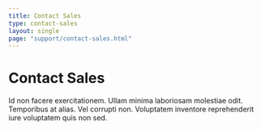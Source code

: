 ```yaml
---
title: Contact Sales
type: contact-sales
layout: single
page: "support/contact-sales.html"
---
```


# Contact Sales

Id non facere exercitationem. Ullam minima laboriosam molestiae odit. Temporibus at alias. Vel corrupti non. Voluptatem inventore reprehenderit iure voluptatem quis non sed.